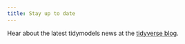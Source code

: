 ```yaml
---
title: Stay up to date
---
```


Hear about the latest tidymodels news at the <a href="https://www.tidyverse.org/tags/tidymodels/" target="_blank">tidyverse blog</a>.

   
